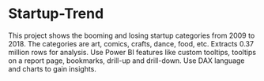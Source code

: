 # Startup-Trend
This project shows the booming and losing startup categories from 2009 to 2018. The categories are art, comics, crafts, dance, food, etc. Extracts 0.37 million rows for analysis. Use Power BI features like custom tooltips, tooltips on a report page, bookmarks, drill-up and drill-down. Use DAX language and charts to gain insights.
